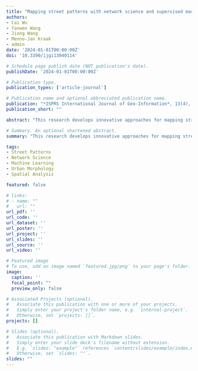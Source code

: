 ```yaml
---
title: "Mapping street patterns with network science and supervised machine learning"
authors:
- Cai Wu
- Yanwen Wang
- Jiong Wang
- Menno-Jan Kraak
- admin
date: '2024-01-01T00:00:00Z'
doi: '10.3390/ijgi13040114'

# Schedule page publish date (NOT publication's date).
publishDate: '2024-01-01T00:00:00Z'

# Publication type.
publication_types: ['article-journal']

# Publication name and optional abbreviated publication name.
publication: "*ISPRS International Journal of Geo-Information*, 13(4), 114"
publication_short: ""

abstract: "This research develops innovative approaches for mapping street patterns using network science and supervised machine learning techniques. We propose a comprehensive framework that combines graph theory with machine learning algorithms to automatically identify and classify different types of street network patterns in urban environments. The methodology demonstrates high accuracy in pattern recognition and provides valuable insights for urban planning and design applications."

# Summary. An optional shortened abstract.
summary: "This research develops innovative approaches for mapping street patterns using network science and supervised machine learning techniques."

tags:
- Street Patterns
- Network Science
- Machine Learning
- Urban Morphology
- Spatial Analysis

featured: false

# links:
# - name: ""
#   url: ""
url_pdf: ''
url_code: ''
url_dataset: ''
url_poster: ''
url_project: ''
url_slides: ''
url_source: ''
url_video: ''

# Featured image
# To use, add an image named `featured.jpg/png` to your page's folder. 
image:
  caption: ''
  focal_point: ""
  preview_only: false

# Associated Projects (optional).
#   Associate this publication with one or more of your projects.
#   Simply enter your project's folder name, e.g. `internal-project`.
#   Otherwise, set `projects: []`.
projects: []

# Slides (optional).
#   Associate this publication with Markdown slides.
#   Simply enter your slide deck's filename without extension.
#   E.g. `slides: "example"` references `content/slides/example/index.md`.
#   Otherwise, set `slides: ""`.
slides: ""
---
```


